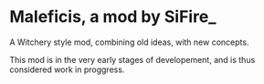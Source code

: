 # Maleficis, a mod by SiFire_

A Witchery style mod, combining old ideas, with new concepts.

This mod is in the very early stages of developement, and is thus considered work in proggress.

